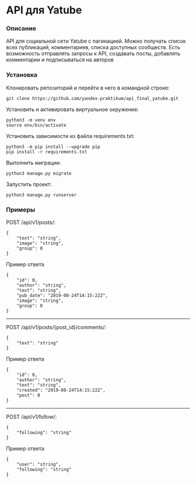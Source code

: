 # API для Yatube
### Описание
API для социальной сети Yatube с пагинацией.
Можно получать список всех публикаций, комментариев, списка доступных сообществ.
Есть возможность отправлять запросы к API, создавать посты, добавлять комментарии и подписываться на авторов
### Установка
Клонировать репозиторий и перейти в него в командной строке:
```
git clone https://github.com/yandex-praktikum/api_final_yatube.git
``` 
Установить и активировать виртуальное окружение:
``` 
python3 -m venv env
source env/bin/activate
```
Установить зависимости из файла requirements.txt:
```
python3 -m pip install --upgrade pip
pip install -r requirements.txt
``` 
Выполнить миграции:
```
python3 manage.py migrate
```
Запустить проект:
```
python3 manage.py runserver
```

### Примеры
POST /api/v1/posts/:
```
{
    "text": "string",
    "image": "string",
    "group": 0
}
```
Пример ответа
```
{
    "id": 0,
    "author": "string",
    "text": "string",
    "pub_date": "2019-08-24T14:15:22Z",
    "image": "string",
    "group": 0
}
```
---
POST /api/v1/posts/{post_id}/comments/:
```
{
    "text": "string"
}
```
Пример ответа
```
{
    "id": 0,
    "author": "string",
    "text": "string",
    "created": "2019-08-24T14:15:22Z",
    "post": 0
}
```
---
POST /api/v1/follow/:
```
{
    "following": "string"
}
```
Пример ответа
```
{
    "user": "string",
    "following": "string"
}
```
